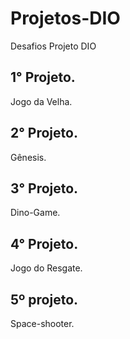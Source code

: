# Projetos-DIO
Desafios Projeto DIO

## 1° Projeto.
Jogo da Velha.

## 2° Projeto.
Gênesis.

## 3° Projeto.
Dino-Game.

## 4° Projeto.
Jogo do Resgate.

## 5º projeto.
Space-shooter.
